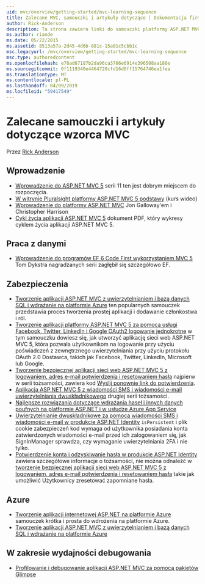 ```yaml
---
uid: mvc/overview/getting-started/mvc-learning-sequence
title: Zalecane MVC, samouczki i artykuły dotyczące | Dokumentacja firmy Microsoft
author: Rick-Anderson
description: Ta strona zawiera linki do samouczki platformy ASP.NET MVC i sugerowane sekwencji z nich.
ms.author: riande
ms.date: 05/22/2015
ms.assetid: 8513a57a-2d45-4d6b-881c-15a01c5cbb1c
msc.legacyurl: /mvc/overview/getting-started/mvc-learning-sequence
msc.type: authoredcontent
ms.openlocfilehash: e78ad67187b2da96ca3766e6914e396508aa180e
ms.sourcegitcommit: 0f1119340e4464720cfd16d0ff15764746ea1fea
ms.translationtype: MT
ms.contentlocale: pl-PL
ms.lasthandoff: 04/09/2019
ms.locfileid: "59417549"
---
```

# <a name="mvc-recommended-tutorials-and-articles"></a>Zalecane samouczki i artykuły dotyczące wzorca MVC

Przez [Rick Anderson]((https://twitter.com/RickAndMSFT))

<a id="pwd"></a>
## <a name="getting-started"></a>Wprowadzenie

- [Wprowadzenie do ASP.NET MVC 5](introduction/getting-started.md) serii 11 ten jest dobrym miejscem do rozpoczęcia.
- [W witrynie Pluralsight platformy ASP.NET MVC 5 podstawy](https://pluralsight.com/training/Player?author=scott-allen&amp;name=aspdotnet-mvc5-fundamentals-m1-introduction&amp;mode=live&amp;clip=0&amp;course=aspdotnet-mvc5-fundamentals) (kurs wideo)
- [Wprowadzenie do platformy ASP.NET MVC](https://www.microsoftvirtualacademy.com/training-courses/introduction-to-asp-net-mvc) Jon Galloway'em i Christopher Harrison
- [Cykl życia aplikacji ASP.NET MVC 5](lifecycle-of-an-aspnet-mvc-5-application.md) dokument PDF, który wykresy cyklem życia aplikacji ASP.NET MVC 5.

<a id="con"></a>
## <a name="working-with-data"></a>Praca z danymi

- [Wprowadzenie do programów EF 6 Code First wykorzystaniem MVC 5](getting-started-with-ef-using-mvc/creating-an-entity-framework-data-model-for-an-asp-net-mvc-application.md) Tom Dykstra nagradzanych serii zagłębił się szczegółowo EF.

<a id="wj"></a>
## <a name="security"></a>Zabezpieczenia

- [Tworzenie aplikacji ASP.NET MVC z uwierzytelnianiem i bazą danych SQL i wdrażanie na platformie Azure](https://azure.microsoft.com/documentation/articles/web-sites-dotnet-deploy-aspnet-mvc-app-membership-oauth-sql-database/) ten popularnych samouczek przedstawia proces tworzenia prostej aplikacji i dodawanie członkostwa i ról.
- [Tworzenie aplikacji platformy ASP.NET MVC 5 za pomocą usługi Facebook, Twitter, LinkedIn i Google OAuth2 logowanie jednokrotne](../security/create-an-aspnet-mvc-5-app-with-facebook-and-google-oauth2-and-openid-sign-on.md) w tym samouczku dowiesz się, jak utworzyć aplikację sieci web ASP.NET MVC 5, która pozwala użytkownikom na logowanie przy użyciu poświadczeń z zewnętrznego uwierzytelniania przy użyciu protokołu OAuth 2.0 Dostawca, takich jak Facebook, Twitter, LinkedIn, Microsoft lub Google.
- [Tworzenie bezpiecznej aplikacji sieci web ASP.NET MVC 5 z logowaniem, adres e-mail potwierdzenia i resetowaniem hasła](../security/create-an-aspnet-mvc-5-web-app-with-email-confirmation-and-password-reset.md) najpierw w serii tożsamości, zawiera kod [Wyślij ponownie link do potwierdzenia](../security/create-an-aspnet-mvc-5-web-app-with-email-confirmation-and-password-reset.md#rsend).
- [Aplikacja ASP.NET MVC 5 z wiadomości SMS i wiadomości e-mail uwierzytelniania dwuskładnikowego](../security/aspnet-mvc-5-app-with-sms-and-email-two-factor-authentication.md) drugiej serii tożsamości.
- [Najlepsze rozwiązania dotyczące wdrażania haseł i innych danych poufnych na platformie ASP.NET i w usłudze Azure App Service](../../../identity/overview/features-api/best-practices-for-deploying-passwords-and-other-sensitive-data-to-aspnet-and-azure.md)
- [Uwierzytelnianie dwuskładnikowe za pomocą wiadomości SMS i wiadomości e-mail w produkcie ASP.NET Identity](../../../identity/overview/features-api/two-factor-authentication-using-sms-and-email-with-aspnet-identity.md) `isPersistent` i plik cookie zabezpieczeń kod wymaga od użytkownika posiadania konta zatwierdzonych wiadomości e-mail przed ich zalogowaniem się, jak SignInManager sprawdza, czy wymaganie uwierzytelniania 2FA i nie tylko.
- [Potwierdzenie konta i odzyskiwanie hasła w produkcie ASP.NET Identity](../../../identity/overview/features-api/account-confirmation-and-password-recovery-with-aspnet-identity.md) zawiera szczegółowe informacje o tożsamości, nie można odnaleźć w [tworzenie bezpiecznej aplikacji sieci web ASP.NET MVC 5 z logowaniem, adres e-mail potwierdzenia i resetowaniem hasła](../security/create-an-aspnet-mvc-5-web-app-with-email-confirmation-and-password-reset.md) takie jak umożliwić Użytkownicy zresetować zapomniane hasła.

<a id="da"></a>
## <a name="azure"></a>Azure

- [Tworzenie aplikacji internetowej ASP.NET na platformie Azure](https://azure.microsoft.com/documentation/articles/web-sites-dotnet-get-started/) samouczek krótka i prosta do wdrożenia na platformie Azure.
- [Tworzenie aplikacji ASP.NET MVC z uwierzytelnianiem i bazą danych SQL i wdrażanie na platformie Azure](https://azure.microsoft.com/documentation/articles/web-sites-dotnet-deploy-aspnet-mvc-app-membership-oauth-sql-database/)

<a id="perf"></a>
## <a name="performance-and-debugging"></a>W zakresie wydajności debugowania

- [Profilowanie i debugowanie aplikacji ASP.NET MVC za pomocą pakietów Glimpse](../performance/profile-and-debug-your-aspnet-mvc-app-with-glimpse.md)
